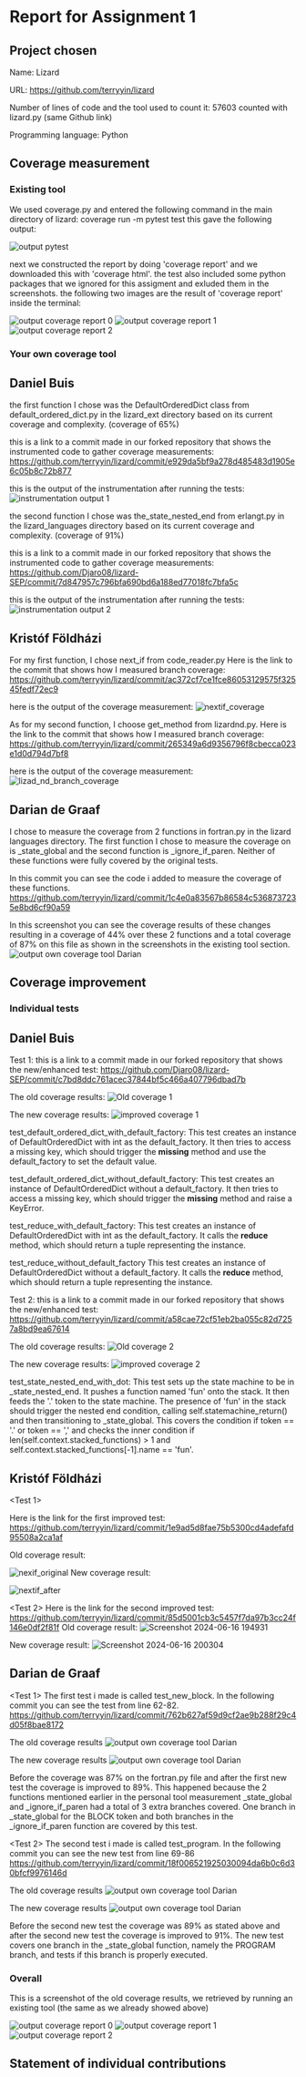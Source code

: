 ﻿# Report for Assignment 1


## Project chosen

Name: Lizard

URL: https://github.com/terryyin/lizard 


Number of lines of code and the tool used to count it: 57603 counted with lizard.py (same Github link)


Programming language: Python


## Coverage measurement


### Existing tool

We used coverage.py and entered the following command in the main directory of lizard: coverage run -m pytest test
this gave the following output:

![output pytest](/Screenshots/Output_pytest.png)

next we constructed the report by doing 'coverage report' and we downloaded this with 'coverage html'. the test also included some python packages that we ignored for this assigment and exluded them in the screenshots. the following two images are the result of 'coverage report' inside the terminal:

![output coverage report 0](/Screenshots/Coverage_report0.png)
![output coverage report 1](/Screenshots/Coverage_report1.png)
![output coverage report 2](/Screenshots/Coverage_report2.png)


### Your own coverage tool

## Daniel Buis

the first function I chose was the DefaultOrderedDict class from default_ordered_dict.py in the lizard_ext directory based on its current coverage and complexity. (coverage of 65%)

this is a link to a commit made in our forked repository that shows the instrumented code to gather coverage measurements: https://github.com/terryyin/lizard/commit/e929da5bf9a278d485483d1905e6c05b8c72b877

this is the output of the instrumentation after running the tests:
![instrumentation output 1](/Screenshots/Instrumentation_output_daniel1.png)

the second function I chose was the_state_nested_end from erlangt.py in the lizard_languages directory based on its current coverage and complexity. (coverage of 91%)

this is a link to a commit made in our forked repository that shows the instrumented code to gather coverage measurements: https://github.com/Djaro08/lizard-SEP/commit/7d847957c796bfa690bd6a188ed77018fc7bfa5c

this is the output of the instrumentation after running the tests:
![instrumentation output 2](/Screenshots/Instrumentation_output_daniel2.png)


## Kristóf Földházi

For my first function, I chose next_if from code_reader.py Here is the link to the commit that shows how I measured branch coverage: 
https://github.com/terryyin/lizard/commit/ac372cf7ce1fce86053129575f32545fedf72ec9

here is the output of the coverage measurement: 
![nextif_coverage](https://github.com/terryyin/lizard/assets/121450186/a5457074-ae30-4557-b34c-4214efe0552f)

As for my second function, I choose get_method from lizardnd.py. Here is the link to the commit that shows how I measured branch coverage: 
https://github.com/terryyin/lizard/commit/265349a6d9356796f8cbecca023e1d0d794d7bf8

here is the output of the coverage measurement: 
![lizad_nd_branch_coverage](https://github.com/terryyin/lizard/assets/121450186/f4d6e975-55b5-4ee1-86ac-3d6f6ca8bcd2)

## Darian de Graaf

I chose to measure the coverage from 2 functions in fortran.py in the lizard languages directory.
The first function I chose to measure the coverage on is _state_global and the second function is _ignore_if_paren. Neither of these functions were fully covered by the original tests.

In this commit you can see the code i added to measure the coverage of these functions. https://github.com/terryyin/lizard/commit/1c4e0a83567b86584c5368737235e8bd6cf90a59

In this screenshot you can see the coverage results of these changes resulting in a coverage of 44% over these 2 functions and a total coverage of 87% on this file as shown in the screenshots in the existing tool section.
![output own coverage tool Darian](/Screenshots/Coverage_personal_tool_Darian.png)

## Coverage improvement

### Individual tests

## Daniel Buis

Test 1:
this is a link to a commit made in our forked repository that shows the new/enhanced test:
https://github.com/Djaro08/lizard-SEP/commit/c7bd8ddc761acec37844bf5c466a407796dbad7b

The old coverage results:
![Old coverage 1](Screenshots/Old_coverage_Daniel1.png)

The new coverage results:
![improved coverage 1](/Screenshots/Improved_Coverage_Daniel1.png)


test_default_ordered_dict_with_default_factory:
This test creates an instance of DefaultOrderedDict with int as the default_factory.
It then tries to access a missing key, which should trigger the __missing__ method and use the default_factory to set the default value.

test_default_ordered_dict_without_default_factory:
This test creates an instance of DefaultOrderedDict without a default_factory.
It then tries to access a missing key, which should trigger the __missing__ method and raise a KeyError.

test_reduce_with_default_factory:
This test creates an instance of DefaultOrderedDict with int as the default_factory.
It calls the __reduce__ method, which should return a tuple representing the instance.

test_reduce_without_default_factory
This test creates an instance of DefaultOrderedDict without a default_factory.
It calls the __reduce__ method, which should return a tuple representing the instance.

Test 2:
this is a link to a commit made in our forked repository that shows the new/enhanced test: https://github.com/terryyin/lizard/commit/a58cae72cf51eb2ba055c82d7257a8bd9ea67614 

The old coverage results:
![Old coverage 2](Screenshots/Old_coverage_Daniel2.png)

The new coverage results:
![improved coverage 2](/Screenshots/Improved_Coverage_Daniel2.png)

test_state_nested_end_with_dot:
This test sets up the state machine to be in _state_nested_end. It pushes a function named 'fun' onto the stack. It then feeds the '.' token to the state machine.
The presence of 'fun' in the stack should trigger the nested end condition, calling self.statemachine_return() and then transitioning to _state_global.
This covers the condition if token == '.' or token == ',' and checks the inner condition if len(self.context.stacked_functions) > 1 and self.context.stacked_functions[-1].name == 'fun'.


## Kristóf Földházi

<Test 1>

Here is the link for the first improved test: https://github.com/terryyin/lizard/commit/1e9ad5d8fae75b5300cd4adefafd95508a2ca1af

Old coverage result: 

![nexif_original](https://github.com/terryyin/lizard/assets/121450186/801ad305-66eb-4a5e-a945-5f502cf8e51f)
New coverage result: 

![nextif_after](https://github.com/terryyin/lizard/assets/121450186/98aedc2e-34ab-4c2f-b133-60cb5c6eac7a)


<Test 2>
Here is the link for the second improved test: https://github.com/terryyin/lizard/commit/85d5001cb3c5457f7da97b3cc24f146e0df2f81f
Old coverage result:
![Screenshot 2024-06-16 194931](https://github.com/terryyin/lizard/assets/121450186/112cf0fe-13a7-4547-9c2b-cb753002d672)

New coverage result:
![Screenshot 2024-06-16 200304](https://github.com/terryyin/lizard/assets/121450186/5cf02840-5cb4-4880-a2c9-73182c1d8b04)


<State the coverage improvement with a number and elaborate on why the coverage is improved>


## Darian de Graaf

<Test 1>
The first test i made is called test_new_block. In the following commit you can see the test from line 62-82.
https://github.com/terryyin/lizard/commit/762b627af59d9cf2ae9b288f29c4d05f8bae8172

The old coverage results
![output own coverage tool Darian](/Screenshots/Coverage_fortran_before.png)

The new coverage results
![output own coverage tool Darian](/Screenshots/Coverage_fortran_after1.png)

Before the coverage was 87% on the fortran.py file and after the first new test the coverage is improved to 89%.
This happened because the 2 functions mentioned earlier in the personal tool measurement _state_global and _ignore_if_paren had a total of 3 extra branches covered.
One branch in _state_global for the BLOCK token and both branches in the _ignore_if_paren function are covered by this test.

<Test 2>
The second test i made is called test_program. In the following commit you can see the new test from line 69-86
https://github.com/terryyin/lizard/commit/18f006521925030094da6b0c6d30bfcf9976146d

The old coverage results
![output own coverage tool Darian](/Screenshots/Coverage_fortran_before.png)

The new coverage results
![output own coverage tool Darian](/Screenshots/Coverage_fortran_after2.png)

Before the second new test the coverage was 89% as stated above and after the second new test the coverage is improved to 91%.
The new test covers one branch in the _state_global function, namely the PROGRAM branch, and tests if this branch is properly executed.


### Overall


This is a screenshot of the old coverage results, we retrieved by running an existing tool (the same as we already showed above)

![output coverage report 0](/Screenshots/Coverage_report0.png)
![output coverage report 1](/Screenshots/Coverage_report1.png)
![output coverage report 2](/Screenshots/Coverage_report2.png)


<Provide a screenshot of the new coverage results by running the existing tool using all test modifications made by the group>


## Statement of individual contributions


<Write what each group member did>
